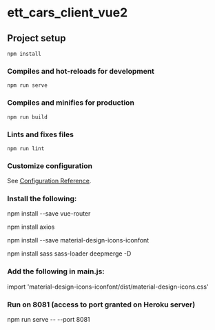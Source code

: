 # ett_cars_client_vue2

## Project setup
```
npm install
```

### Compiles and hot-reloads for development
```
npm run serve
```

### Compiles and minifies for production
```
npm run build
```

### Lints and fixes files
```
npm run lint
```

### Customize configuration
See [Configuration Reference](https://cli.vuejs.org/config/).

### Install the following:

npm install --save vue-router

npm install axios

npm install --save material-design-icons-iconfont

npm install sass sass-loader deepmerge -D

### Add the following in main.js:

import 'material-design-icons-iconfont/dist/material-design-icons.css'


### Run on 8081 (access to port granted on Heroku server)

npm run serve -- --port 8081

